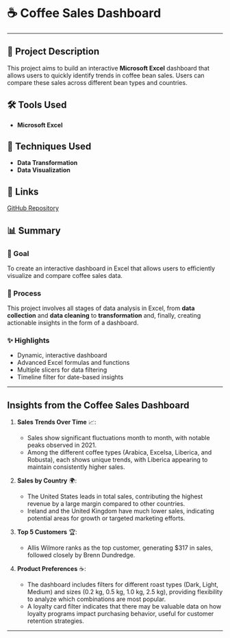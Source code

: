 # ☕ Coffee Sales Dashboard
---

## 📄 Project Description
This project aims to build an interactive **Microsoft Excel** dashboard that allows users to quickly identify trends in coffee bean sales. Users can compare these sales across different bean types and countries.

## 🛠️ Tools Used
- **Microsoft Excel**

## 🧩 Techniques Used
- **Data Transformation**
- **Data Visualization**

## 🔗 Links
[GitHub Repository](https://github.com/RazielZayas/Coffee-Orders-Project/blob/main/coffeeOrdersData.xlsx)


## 📊 Summary

### 🎯 Goal
To create an interactive dashboard in Excel that allows users to efficiently visualize and compare coffee sales data.

### 🔄 Process
This project involves all stages of data analysis in Excel, from **data collection** and **data cleaning** to **transformation** and, finally, creating actionable insights in the form of a dashboard.

### ✨ Highlights
- Dynamic, interactive dashboard
- Advanced Excel formulas and functions
- Multiple slicers for data filtering
- Timeline filter for date-based insights

---

## Insights from the Coffee Sales Dashboard

1. **Sales Trends Over Time** 📈: 
   - Sales show significant fluctuations month to month, with notable peaks observed in 2021. 
   - Among the different coffee types (Arabica, Excelsa, Liberica, and Robusta), each shows unique trends, with Liberica appearing to maintain consistently higher sales.

2. **Sales by Country** 🌍:
   - The United States leads in total sales, contributing the highest revenue by a large margin compared to other countries.
   - Ireland and the United Kingdom have much lower sales, indicating potential areas for growth or targeted marketing efforts.

3. **Top 5 Customers** 🏆:
   - Allis Wilmore ranks as the top customer, generating $317 in sales, followed closely by Brenn Dundredge.

4. **Product Preferences** ☕:
   - The dashboard includes filters for different roast types (Dark, Light, Medium) and sizes (0.2 kg, 0.5 kg, 1.0 kg, 2.5 kg), providing flexibility to analyze which combinations are most popular.
   - A loyalty card filter indicates that there may be valuable data on how loyalty programs impact purchasing behavior, useful for customer retention strategies.
--- 
